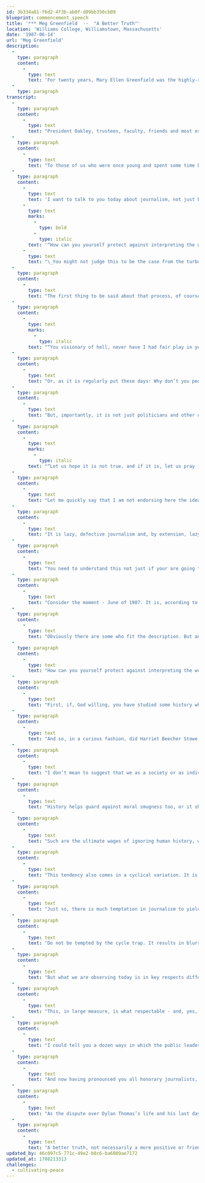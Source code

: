 ```yaml
---
id: 3b334a81-f6d2-4f3b-ab0f-d09bb350cb09
blueprint: commencement_speech
title: '*** Meg Greenfield  --  "A Better Truth"'
location: 'Williams College, Williamstown, Massachusetts'
date: '1987-06-14'
url: 'Meg Greenfield'
description:
  -
    type: paragraph
    content:
      -
        type: text
        text: 'For twenty years, Mary Ellen Greenfield was the highly-respected editor of the Washington Post opinion page and a columnist for Newsweek. On the day of her death in 1999, Roger Rosenblatt said, "All Washington gathered to her, not for her influence as an opinion-maker, but for her wit, her common sense and her heart."'
  -
    type: paragraph
transcript:
  -
    type: paragraph
    content:
      -
        type: text
        text: "President Oakley, trustees, faculty, friends and most especially members of the graduating class. One always says it, but this time it is true: I am honored to be here. Williams is one of the few truly great colleges in this country, known consistently over the years for both its academic excellence and its\_civility."
  -
    type: paragraph
    content:
      -
        type: text
        text: "To those of us who were once young and spent some time here, it is, of course, also known for other things. These I will not dwell on except to say that from my years as an undergraduate at Smith, I still retain many happy memories of utterly dissolute weekends at Williams. In my wildest imaginings at the time I could not have supposed that one day, doddering and infirm, I would be standing up here with the forces of law and\_order."
  -
    type: paragraph
    content:
      -
        type: text
        text: 'I want to talk to you today about journalism, not just because it is pretty much the only thing I know, but also because what journalists try to do is really little more than what everyone tries to do, one way and another, in daily life.'
      -
        type: text
        marks:
          -
            type: bold
          -
            type: italic
        text: '“How can you yourself protect against interpreting the world around you in a similarly fatuous way? Precisely by avoiding the pitfalls of bad journalism and bad general analysis that lead to it.”'
      -
        type: text
        text: "\_You might not judge this to be the case from the turbulence that attends much of our activity and the self-dramatizing way in which we sometimes describe our calling. But it is true. What we do for a living is merely what you are going to have to do every day of your life: try to figure out what is going on and how to think about it. So the process is worth a few minutes of your\_thought."
  -
    type: paragraph
    content:
      -
        type: text
        text: "The first thing to be said about that process, of course, at least as it is carried out by working journalists, is that nobody, or practically nobody, is ever pleased with the result. Nobody ever has been. There have been trouble making pundits in our midst, after all, since the days of the Hebrew prophets and Greek seers, folks who really know how to rain on a politician’s parade. Agamemnon spoke for more than himself I think and more than he knew - including perhaps a whole succession of American presidents - when he said to the seer Kalkhas, the first syndicated columnist, as I see\_it:"
  -
    type: paragraph
    content:
      -
        type: text
        marks:
          -
            type: italic
        text: "“You visionary of hell, never have I had fair play in your forecasts. Calamity is all you care about, or see, no happy portents, and you bring to pass nothing\_agreeable.”"
  -
    type: paragraph
    content:
      -
        type: text
        text: "Or, as it is regularly put these days: Why don’t you people ever report the good\_news?"
  -
    type: paragraph
    content:
      -
        type: text
        text: "But, importantly, it is not just politicians and other objects of journalistic attention who are inclined to resist discomfiting news. It is just as often the general public too, and again, always has been. No one in history summed up the sentiment more concisely than the 19th century bishop’s wife, whose words, upon learning of Charles Darwin’s thesis that all humankind was descended from apes, speak to the\_ages:"
  -
    type: paragraph
    content:
      -
        type: text
        marks:
          -
            type: italic
        text: "“Let us hope it is not true, and if it is, let us pray it does not become generally\_known.”"
  -
    type: paragraph
    content:
      -
        type: text
        text: "Let me quickly say that I am not endorsing here the idea, beloved of some in our business, that the very resentment we stir must be proof of both our accuracy and our virtue. On the contrary, it demonstrates neither. The amount of hostility and discomfort we generate, is no more reliable an index of the quality of our reporting and analysis than is the presence of the sunnier, chirpier view of things, the view so devoutly preferred by Agamemnon, the bishop’s wife and whatever rogue politician or preacher we may be scrutinizing that\_day."
  -
    type: paragraph
    content:
      -
        type: text
        text: "It is lazy, defective journalism and, by extension, lazy defective thinking on the reader’s part, to assume otherwise. Saying things are terrible does not automatically establish the reliability of your\_account."
  -
    type: paragraph
    content:
      -
        type: text
        text: "You need to understand this not just if your are going to be a good professional journalist, but equally if you are going to be an intelligent lay journalist in life; you need to understand it if you are going to be able to read your newspaper critically or react reasonably to the Babel of high-powered analysis that comes your way so relentlessly these\_days."
  -
    type: paragraph
    content:
      -
        type: text
        text: "Consider the moment - June of 1987. It is, according to the fashionable consensus, the most immoral of times. And included in the impressionistic evidence that this is so, I am sorry to say, is a recurrent, blanket condemnation of the class of ‘87, culminating in the preposterous assertion that there is just no intellectual energy or even public service heartbeat to be found in your generation, nothing but a lust for\_possessions."
  -
    type: paragraph
    content:
      -
        type: text
        text: "Obviously there are some who fit the description. But anyone who knows more than a handful of people of your age, and anyone, I may add, who has read into the literature of Williams College as I have recently done and followed the tremendous individual volunteer efforts going on, will know that this is not true. Yet somehow, despite the evidence, the crazy all-devouring generalization lives\_on."
  -
    type: paragraph
    content:
      -
        type: text
        text: "How can you yourself protect against interpreting the world around you in a similarly fatuous way? Precisely by avoiding the pitfalls of bad journalism and bad general analysis that lead to it. I will identify just a couple of these. They are habits of mind which have not only helped to create the present overwrought sense of universal moral collapse, but also, ironically, worked to keep us from seeing what may be truly distinctive and repugnant in the age. Two stand\_out."
  -
    type: paragraph
    content:
      -
        type: text
        text: "First, if, God willing, you have studied some history while you were here, you will have helped guard against the most empty-headed of these: the disposition to suppose that everything is happening for the first time – that every human foible and ethical lapse you see is not just the first, but also the worst. This is uneducated and ahistorical. In the great preacher wars and revelations now going on, for instance, some of us may be meeting Jim and Tammy Baker for the first time. But history isn’t. They and many of the other principals in the drama are well known. Will Rogers and\_H. L.\_Mencken knew them. So did Mark Twain. So did Edward Gibbon and Geoffrey Chaucer and Lucretius, all of whom had plenty to say about what they regarded as religious\_flummery."
  -
    type: paragraph
    content:
      -
        type: text
        text: "And so, in a curious fashion, did Harriet Beecher Stowe, not because she was a satirist or a skeptic like the others, but because her younger brother, the Reverend Henry Ward Beecher, was the central figure in an absolutely volcanic church-sex scandal in the 1870’s, a news event, by the way, that historians tell us generated more press coverage and comment than anything had since the civil\_war."
  -
    type: paragraph
    content:
      -
        type: text
        text: "I don’t mean to suggest that we as a society or as individuals should become complacent about serious wrongdoing. What I mean to suggest is that only when you have some feeling for our unremittingly accident-prone past as a species are you able to put present conduct in some perspective. Only then are you able to see, as Chaucer did, say, what is familiar and funny and poignant about the Wife of Bath, as distinct from trying to book her on a\_felony."
  -
    type: paragraph
    content:
      -
        type: text
        text: "History helps guard against moral smugness too, or it should, anyway. For you are obliged, if you are honest, to acknowledge at least some reflection or resonance of the fallen ones in your own nature. Such humility is a conspicuously missing aspect of our contemporary culture, however. What might be a becoming spell of moral introspection, tends instead to become an orgy of bashing and blaming. I observe that now, as always in this country, when people speak of a terrible, all embracing decline in ethical standards, they are invariably speaking of the decline in their next door neighbor’s standards, not their\_own."
  -
    type: paragraph
    content:
      -
        type: text
        text: "Such are the ultimate wages of ignoring human history, which is to say, ignoring who we are. But look out: for the flip side of this failure has some dangers of its own. I am thinking of those analysts who know a little history but misuse it. These are the half-baked determinists, fatalists and dead-enders of our society who, knowing that there are historical precedents for certain broad categories of current behavior, cite this fact as proof that there is not further purpose in thinking about the present at all. They create a kind of quasi-historical rationale for the dismissive, “everybody does it” argument. I mean, “Hell, Agamemnon did it, what’s the big deal about\_Nixon?”"
  -
    type: paragraph
    content:
      -
        type: text
        text: "This tendency also comes in a cyclical variation. It is worth pondering here that while the day, the month and the year all exist in nature and were there all along for us to discern, the week is essentially a human invention. There are no Wednesdays in nature. It was we who created life as a vista of endlessly recurring Wednesdays - Wednesdays without end. This being one of the fundamental human methods of bringing order, or at least an illusion of order, out of\_chaos."
  -
    type: paragraph
    content:
      -
        type: text
        text: "Just so, there is much temptation in journalism to yield to a kind of convenient here-it-comes-again, Ferris wheel principle of organizing and interpreting experience. It is thanks to this custom, of course, that your much-maligned generation is seen as an all-points-perfect recreation of my own much-maligned generation, one full turn of the Ferris\_wheel."
  -
    type: paragraph
    content:
      -
        type: text
        text: "Do not be tempted by the cycle trap. It results in blurring exactly those distinctions you should be looking for. I can show you, for example, an article I wrote more than 25 years ago about a then current wallow in talk of an American moral collapse; the great moral collapse of the late\_1950s. It was about three great moral collapses ago, but it was a doozy. Just as now, it had money-mad athletes, crooked businessmen, worldly churchmen, corrupt professionals, a middle-class that loved its household goods too well, lying, cheating, and all around abysmal behavior. All this was ceaselessly talked about and condemned, and some of it was even\_true."
  -
    type: paragraph
    content:
      -
        type: text
        text: "But what we are observing today is in key respects different from all that. Such a past is worth study as an aid to discovering those differences and thus understanding our own condition better, but not as quest for reassurance that we may be no better than most, but are no worse,\_either."
  -
    type: paragraph
    content:
      -
        type: text
        text: "This, in large measure, is what respectable - and, yes, honorable - journalism requires. First finding out, and then working as fairly and unflaggingly as you can to isolate and understand the precedents, the relationships and the distinctiveness, the individually, of the figures and events in the landscape you are putting before your\_readers."
  -
    type: paragraph
    content:
      -
        type: text
        text: "I could tell you a dozen ways in which the public leaders currently in hot water are different from those who were in hot water about a quarter of a century ago, and an equal number of ways in which the moral atmosphere is different - in some but not all of them insidiously worse. I could also show you a dozen ways in which, based on my own observation, this generation of young people is doing good, not just doing well, in ways that bespeak an intelligence and generosity of spirit that their predecessors, including those of the much romanticized sixties, ought to envy. But it is the discipline for discerning these things, not the endless example, that concerns me\_here."
  -
    type: paragraph
    content:
      -
        type: text
        text: "And now having pronounced you all honorary journalists, let me offer one final guiding phrase for your career. Some years back the critic John Malcolm Brinnin wrote a book about Dylan Thomas which embodied a faithful but very particular perception of the poet, one that stressed his sad, last, drunken, coming apart days in New York. It was an affront to Thomas’s widow and she engaged in heated exchange with the critic. I have always remembered her phrasing because I found it so arresting and right, and I always commend it to would-be journalists. Caitlin Thomas did not say that Brinnin had told lies, or that what he had reported had not occurred. She did not say he was in any narrow or measurable sense “wrong,” because he was not. She said, and this is the phrase: I know a better truth than\_Brinnin’s."
  -
    type: paragraph
    content:
      -
        type: text
        text: "As the dispute over Dylan Thomas’s life and his last days still goes on, and as his widow herself I fear has made her own contribution to the confusion, it would be foolish to assume that her “better truth” is the right one. But the phrase, the conception is the right one for\_us."
  -
    type: paragraph
    content:
      -
        type: text
        text: "A better truth, not necessarily a more positive or friendly or comfortable one, or even a contradictory truth, but one that is larger, roomier, more complex and more authentic than any one-shot version can be. That is what journalism, yours and mine, ideally will be about. Keep the faith. Do the profession proud. We need all the help we can\_get."
updated_by: 46c097c5-771c-49e2-b8c6-ba6009ae7172
updated_at: 1708213313
challenges:
  - cultivating-peace
---
```

